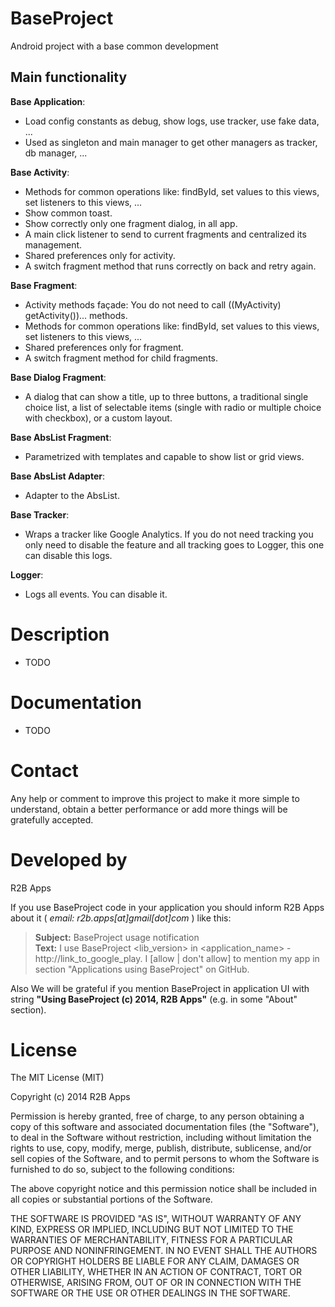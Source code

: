 BaseProject
===========

Android project with a base common development



Main functionality
------------------
**Base Application**:
* Load config constants as debug, show logs, use tracker, use fake data, ...
* Used as singleton and main manager to get other managers as tracker, db manager, ...

**Base Activity**:
* Methods for common operations like: findById, set values to this views, set listeners 
to this views, ... 
* Show common toast.
* Show correctly only one fragment dialog, in all app.
* A main click listener to send to current fragments and centralized its management.
* Shared preferences only for activity.
* A switch fragment method that runs correctly on back and retry again.

**Base Fragment**:
* Activity methods façade: You do not need to call ((MyActivity) getActivity())... methods.
* Methods for common operations like: findById, set values to this views, set listeners 
to this views, ... 
* Shared preferences only for fragment.
* A switch fragment method for child fragments.

**Base Dialog Fragment**:
* A dialog that can show a title, up to three buttons, a traditional 
single choice list, a list of selectable items (single with radio or multiple choice with 
checkbox), or a custom layout.

**Base AbsList Fragment**: 
* Parametrized with templates and capable to show list or grid views.

**Base AbsList Adapter**:
* Adapter to the AbsList.

**Base Tracker**:
* Wraps a tracker like Google Analytics. If you do not need tracking you only need to 
disable the feature and all tracking goes to Logger, this one can disable this logs.

**Logger**:
* Logs all events. You can disable it.

Description
===========
- TODO



Documentation
=============
- TODO



Contact
=======
Any help or comment to improve this project to make it more simple to understand, 
obtain a better performance or add more things will be gratefully accepted.



Developed by
============
R2B Apps

If you use BaseProject code in your application you should inform R2B Apps about it ( *email: r2b.apps[at]gmail[dot]com* ) like this:
> **Subject:** BaseProject usage notification<br />
> **Text:** I use BaseProject &lt;lib_version> in &lt;application_name> - http://link_to_google_play.
> I [allow | don't allow] to mention my app in section "Applications using BaseProject" on GitHub.

Also We will be grateful if you mention BaseProject in application UI with string **"Using BaseProject (c) 2014, R2B Apps"** (e.g. in some "About" section).



License
=======
The MIT License (MIT)

Copyright (c) 2014 R2B Apps

Permission is hereby granted, free of charge, to any person obtaining a copy
of this software and associated documentation files (the "Software"), to deal
in the Software without restriction, including without limitation the rights
to use, copy, modify, merge, publish, distribute, sublicense, and/or sell
copies of the Software, and to permit persons to whom the Software is
furnished to do so, subject to the following conditions:

The above copyright notice and this permission notice shall be included in all
copies or substantial portions of the Software.

THE SOFTWARE IS PROVIDED "AS IS", WITHOUT WARRANTY OF ANY KIND, EXPRESS OR
IMPLIED, INCLUDING BUT NOT LIMITED TO THE WARRANTIES OF MERCHANTABILITY,
FITNESS FOR A PARTICULAR PURPOSE AND NONINFRINGEMENT. IN NO EVENT SHALL THE
AUTHORS OR COPYRIGHT HOLDERS BE LIABLE FOR ANY CLAIM, DAMAGES OR OTHER
LIABILITY, WHETHER IN AN ACTION OF CONTRACT, TORT OR OTHERWISE, ARISING FROM,
OUT OF OR IN CONNECTION WITH THE SOFTWARE OR THE USE OR OTHER DEALINGS IN THE
SOFTWARE.
